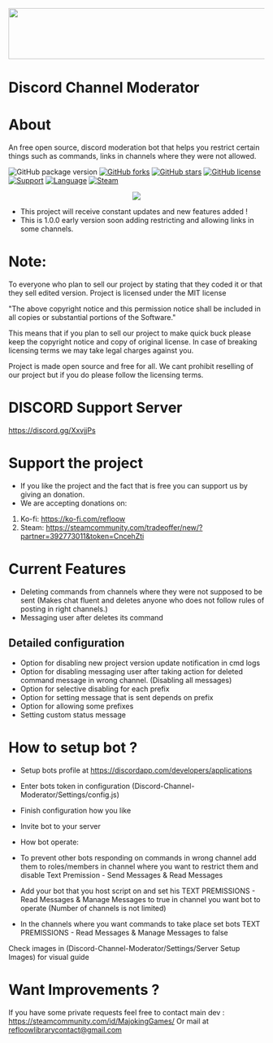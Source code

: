 <p align="center">
<img width="600" height="100" src="https://discordapp.com/assets/e4923594e694a21542a489471ecffa50.svg">
</p>

# Discord Channel Moderator

# About
An free open source, discord moderation bot that helps you restrict certain things such as commands, links in channels where they were not allowed.

![GitHub package version](https://img.shields.io/github/package-json/v/Refloow/Discord-Channel-Moderator.svg)
[![GitHub forks](https://img.shields.io/github/forks/Refloow/Discord-Channel-Moderator.svg?style=plastic)](https://github.com/Refloow/Discord-Channel-Moderator/network)
[![GitHub stars](https://img.shields.io/github/stars/Refloow/Discord-Channel-Moderator.svg?style=plastic)](https://github.com/Refloow/Discord-Channel-Moderator/stargazers)
[![GitHub license](https://img.shields.io/badge/license-MIT-blue.svg?style=plastic)](https://raw.githubusercontent.com/Refloow/Discord-Channel-Moderator/master/LICENSE)
[![Support](https://img.shields.io/discord/690327113039085600)](https://discord.gg/XxvjjPs)
[![Language](https://img.shields.io/badge/language-JavaScript-yellow.svg)](https://en.wikipedia.org/wiki/JavaScript)
[![Steam](https://img.shields.io/badge/steam-donate-yellow.svg)](https://steamcommunity.com/tradeoffer/new/?partner=392773011&token=CncehZti)

<p align= "center">
  <a href="https://ko-fi.com/P5P02ONAC">
  <img src="https://www.ko-fi.com/img/githubbutton_sm.svg">
  </a>
</p>


- This project will receive constant updates and new features added !
- This is 1.0.0 early version soon adding restricting and allowing links in some channels.

# Note:
To everyone who plan to sell our project by stating that they coded it or that they sell edited version. Project is licensed under the MIT license

"The above copyright notice and this permission notice shall be included in all
copies or substantial portions of the Software."

This means that if you plan to sell our project to make quick buck please keep the copyright notice and copy of original license. In case of breaking licensing terms we may take legal charges against you.

Project is made open source and free for all. We cant prohibit reselling of our project but if you do please follow the licensing terms.

# DISCORD Support Server

https://discord.gg/XxvjjPs

# Support the project
- If you like the project and the fact that is free you can support us by giving an donation.
- We are accepting donations on:

1. Ko-fi: https://ko-fi.com/refloow
2. Steam: https://steamcommunity.com/tradeoffer/new/?partner=392773011&token=CncehZti

# Current Features

- Deleting commands from channels where they were not supposed to be sent (Makes chat fluent and deletes anyone who does not follow rules of posting in right channels.)
- Messaging user after deletes its command

## Detailed configuration

- Option for disabling new project version update notification in cmd logs
- Option for disabling messaging user after taking action for deleted command message in wrong channel. (Disabling all messages)
- Option for selective disabling for each prefix
- Option for setting message that is sent depends on prefix
- Option for allowing some prefixes
- Setting custom status message

# How to setup bot ?

- Setup bots profile at https://discordapp.com/developers/applications
- Enter bots token in configuration (Discord-Channel-Moderator/Settings/config.js)
- Finish configuration how you like
- Invite bot to your server

- How bot operate:

 - To prevent other bots responding on commands in wrong channel add them to roles/members in channel where you want to restrict them and disable Text Premission - Send Messages & Read Messages
 - Add your bot that you host script on and set his TEXT PREMISSIONS - Read Messages & Manage Messages to true in channel you want bot to operate (Number of channels is not limited)
 - In the channels where you want commands to take place set bots TEXT PREMISSIONS - Read Messages & Manage Messages to false
 
 Check images in (Discord-Channel-Moderator/Settings/Server Setup Images) for visual guide

# Want Improvements ?

If you have some private requests feel free to contact main dev : https://steamcommunity.com/id/MajokingGames/
Or mail at refloowlibrarycontact@gmail.com

